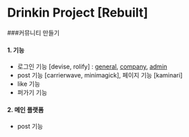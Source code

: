 # Drinkin Project [Rebuilt]

###커뮤니티 만들기

#### 1. 기능

 - 로그인 기능 [devise, rolify] : <u>general</u>, <u>company</u>, <u>admin</u>
 - post 기능 [carrierwave, minimagick], 페이지 기능 [kaminari]
- like 기능
- 퍼가기 기능

#### 2. 메인 플랫폼

- post 기능